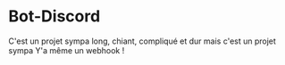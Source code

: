 # Bot-Discord
C'est un projet sympa
long, chiant, compliqué et dur mais c'est un projet sympa 
Y'a même un webhook !

